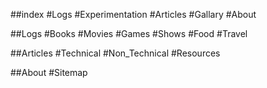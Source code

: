##index
#Logs
#Experimentation
#Articles
#Gallary
#About

##Logs
#Books
#Movies
#Games
#Shows
#Food
#Travel

##Articles
#Technical
#Non_Technical
#Resources

##About
#Sitemap